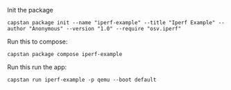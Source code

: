 Init the package
```
capstan package init --name "iperf-example" --title "Iperf Example" --author "Anonymous" --version "1.0" --require "osv.iperf"
```
Run this to compose:
```
capstan package compose iperf-example
```
Run this run the app:
```
capstan run iperf-example -p qemu --boot default
```
